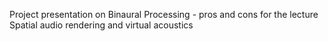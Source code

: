 Project presentation on Binaural Processing - pros and cons for the lecture Spatial audio rendering and virtual acoustics
